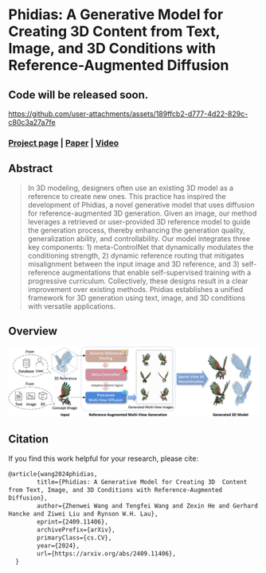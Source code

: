 # Phidias: A Generative Model for Creating 3D  Content from Text, Image, and 3D Conditions with Reference-Augmented  Diffusion

## Code will be released soon.


https://github.com/user-attachments/assets/189ffcb2-d777-4d22-829c-c80c3a27a7fe


### [Project page](https://rag-3d.github.io/) |   [Paper](https://arxiv.org/abs/2409.11406)  | [Video](https://www.bilibili.com/video/BV11xtLeEERS/)

## Abstract
>In 3D modeling, designers often use an existing 3D model as a reference to create new ones. This practice has inspired the development of Phidias, a novel generative model that uses diffusion for reference-augmented 3D generation. Given an image, our method leverages a retrieved or user-provided 3D reference model to guide the generation process, thereby enhancing the generation quality, generalization ability, and controllability. Our model integrates three key components: 1) meta-ControlNet that dynamically modulates the conditioning strength, 2) dynamic reference routing that mitigates misalignment between the input image and 3D reference, and 3) self-reference augmentations that enable self-supervised training with a progressive curriculum. Collectively, these designs result in a clear improvement over existing methods. Phidias establishes a unified framework for 3D generation using text, image, and 3D conditions with versatile applications.

## Overview
<div class="half">
    <img src="figures/overview.png" width="1080">
</div>

## Citation
If you find this work helpful for your research, please cite:
```
@article{wang2024phidias,
        title={Phidias: A Generative Model for Creating 3D  Content from Text, Image, and 3D Conditions with Reference-Augmented  Diffusion}, 
        author={Zhenwei Wang and Tengfei Wang and Zexin He and Gerhard Hancke and Ziwei Liu and Rynson W.H. Lau},
        eprint={2409.11406},
        archivePrefix={arXiv},
        primaryClass={cs.CV},
        year={2024},
        url={https://arxiv.org/abs/2409.11406},
  }
```
